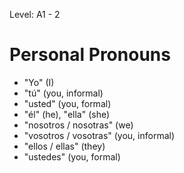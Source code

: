 Level: A1 - 2

# Personal Pronouns

* "Yo" (I)
* "tú" (you, informal)
* "usted" (you, formal)
* "él" (he), "ella" (she)
* "nosotros / nosotras" (we)
* "vosotros / vosotras" (you, informal)
* "ellos / ellas" (they)
* "ustedes" (you, formal)
